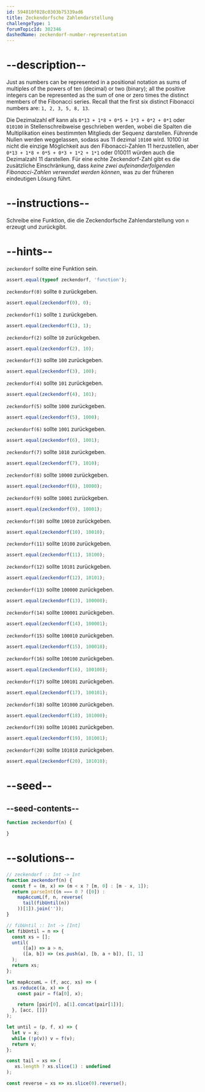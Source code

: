 ```yaml
---
id: 594810f028c0303b75339ad6
title: Zeckendorfsche Zahlendarstellung
challengeType: 1
forumTopicId: 302346
dashedName: zeckendorf-number-representation
---
```


# --description--

Just as numbers can be represented in a positional notation as sums of multiples of the powers of ten (decimal) or two (binary); all the positive integers can be represented as the sum of one or zero times the distinct members of the Fibonacci series. Recall that the first six distinct Fibonacci numbers are: `1, 2, 3, 5, 8, 13`.

Die Dezimalzahl elf kann als `0*13 + 1*8 + 0*5 + 1*3 + 0*2 + 0*1` oder `010100` in Stellenschreibweise geschrieben werden, wobei die Spalten die Multiplikation eines bestimmten Mitglieds der Sequenz darstellen. Führende Nullen werden weggelassen, sodass aus 11 dezimal `10100` wird. 10100 ist nicht die einzige Möglichkeit aus den Fibonacci-Zahlen 11 herzustellen, aber `0*13 + 1*8 + 0*5 + 0*3 + 1*2 + 1*1` oder 010011 würden auch die Dezimalzahl 11 darstellen. Für eine echte Zeckendorf-Zahl gibt es die zusätzliche Einschränkung, dass *keine zwei aufeinanderfolgenden Fibonacci-Zahlen verwendet werden können*, was zu der früheren eindeutigen Lösung führt.

# --instructions--

Schreibe eine Funktion, die die Zeckendorfsche Zahlendarstellung von `n` erzeugt und zurückgibt.

# --hints--

`zeckendorf` sollte eine Funktion sein.

```js
assert.equal(typeof zeckendorf, 'function');
```

`zeckendorf(0)` sollte `0` zurückgeben.

```js
assert.equal(zeckendorf(0), 0);

```

`zeckendorf(1)` sollte `1` zurückgeben.

```js
assert.equal(zeckendorf(1), 1);
```

`zeckendorf(2)` sollte `10` zurückgeben.

```js
assert.equal(zeckendorf(2), 10);
```

`zeckendorf(3)` sollte `100` zurückgeben.

```js
assert.equal(zeckendorf(3), 100);
```

`zeckendorf(4)` sollte `101` zurückgeben.

```js
assert.equal(zeckendorf(4), 101);
```

`zeckendorf(5)` sollte `1000` zurückgeben.

```js
assert.equal(zeckendorf(5), 1000);
```

`zeckendorf(6)` sollte `1001` zurückgeben.

```js
assert.equal(zeckendorf(6), 1001);
```

`zeckendorf(7)` sollte `1010` zurückgeben.

```js
assert.equal(zeckendorf(7), 1010);
```

`zeckendorf(8)` sollte `10000` zurückgeben.

```js
assert.equal(zeckendorf(8), 10000);
```

`zeckendorf(9)` sollte `10001` zurückgeben.

```js
assert.equal(zeckendorf(9), 10001);
```

`zeckendorf(10)` sollte `10010` zurückgeben.

```js
assert.equal(zeckendorf(10), 10010);
```

`zeckendorf(11)` sollte `10100` zurückgeben.

```js
assert.equal(zeckendorf(11), 10100);
```

`zeckendorf(12)` sollte `10101` zurückgeben.

```js
assert.equal(zeckendorf(12), 10101);
```

`zeckendorf(13)` sollte `100000` zurückgeben.

```js
assert.equal(zeckendorf(13), 100000);
```

`zeckendorf(14)` sollte `100001` zurückgeben.

```js
assert.equal(zeckendorf(14), 100001);
```

`zeckendorf(15)` sollte `100010` zurückgeben.

```js
assert.equal(zeckendorf(15), 100010);
```

`zeckendorf(16)` sollte `100100` zurückgeben.

```js
assert.equal(zeckendorf(16), 100100);
```

`zeckendorf(17)` sollte `100101` zurückgeben.

```js
assert.equal(zeckendorf(17), 100101);
```

`zeckendorf(18)` sollte `101000` zurückgeben.

```js
assert.equal(zeckendorf(18), 101000);
```

`zeckendorf(19)` sollte `101001` zurückgeben.

```js
assert.equal(zeckendorf(19), 101001);
```

`zeckendorf(20)` sollte `101010` zurückgeben.

```js
assert.equal(zeckendorf(20), 101010);
```

# --seed--

## --seed-contents--

```js
function zeckendorf(n) {

}
```

# --solutions--

```js
// zeckendorf :: Int -> Int
function zeckendorf(n) {
  const f = (m, x) => (m < x ? [m, 0] : [m - x, 1]);
  return parseInt((n === 0 ? ([0]) :
    mapAccumL(f, n, reverse(
      tail(fibUntil(n))
    ))[1]).join(''));
}

// fibUntil :: Int -> [Int]
let fibUntil = n => {
  const xs = [];
  until(
      ([a]) => a > n,
      ([a, b]) => (xs.push(a), [b, a + b]), [1, 1]
  );
  return xs;
};

let mapAccumL = (f, acc, xs) => (
  xs.reduce((a, x) => {
    const pair = f(a[0], x);

    return [pair[0], a[1].concat(pair[1])];
  }, [acc, []])
);

let until = (p, f, x) => {
  let v = x;
  while (!p(v)) v = f(v);
  return v;
};

const tail = xs => (
   xs.length ? xs.slice(1) : undefined
);

const reverse = xs => xs.slice(0).reverse();
```
